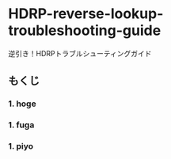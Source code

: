 # HDRP-reverse-lookup-troubleshooting-guide
逆引き！HDRPトラブルシューティングガイド

## もくじ

### 1. hoge

### 1. fuga

### 1. piyo



